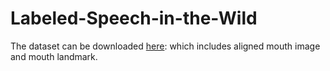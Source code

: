 # Labeled-Speech-in-the-Wild

The dataset can be downloaded [here](https://drive.google.com/file/d/17dbZL6jaIYyCtkum7cMn4tftPiLLIL1A/view?usp=sharing): which includes aligned mouth image and mouth landmark.
